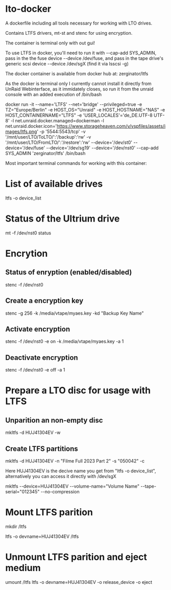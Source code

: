 # lto-docker
A dockerfile including all tools necessary for working with LTO drives.

Contains LTFS drivers, mt-st and stenc for using encryption.

The container is terminal only with out gui!

To use LTFS in docker, you'll need to run it with --cap-add SYS_ADMIN, pass in the the fuse device --device /dev/fuse, and pass in the tape drive's generic scsi device --device /dev/sgX (find it via lsscsi -g)

The docker container is available from docker hub at: zerginator/ltfs

As the docker is terminal only I currently cannot install it directly from UnRaid Webinterface, as it immidately closes, so run it from the unraid console with an added execution of /bin/bash

docker run -it --name='LTFS' --net='bridge' --privileged=true -e TZ="Europe/Berlin" -e HOST_OS="Unraid" -e HOST_HOSTNAME="NAS" -e HOST_CONTAINERNAME="LTFS" -e 'USER_LOCALES'='de_DE.UTF-8 UTF-8' -l net.unraid.docker.managed=dockerman -l net.unraid.docker.icon='https://www.storageheaven.com/v/vspfiles/assets/images/ltfs.png' -p '5544:5543/tcp' -v '/mnt/user/LTO/ToLTO/':'/backup':'rw' -v '/mnt/user/LTO/FromLTO/':'/restore':'rw' --device='/dev/st0' --device='/dev/fuse' --device='/dev/sg19' --device='/dev/nst0' --cap-add SYS_ADMIN 'zerginator/ltfs' /bin/bash

Most important terminal commands for working with this container:

# List of available drives

ltfs -o device_list

# Status of the Ultrium drive

mt -f /dev/nst0 status

# Encrytion

## Status of enryption (enabled/disabled)

stenc -f /dev/nst0

## Create a encryption key

stenc -g 256 -k /media/vtape/myaes.key -kd "Backup Key Name"

## Activate encryption

stenc -f /dev/nst0 -e on -k /media/vtape/myaes.key -a 1

## Deactivate encryption

stenc -f /dev/nst0 -e off -a 1

# Prepare a LTO disc for usage with LTFS

## Unparition an non-empty disc

mkltfs -d HUJ41304EV -w

## Create LTFS partitions

mkltfs -d HUJ41304EV -n "Filme Full 2023 Part 2" -s "050042" -c

Here HUJ41304EV is the decive name you get from "ltfs -o device_list", alternatively you can access it directly with /dev/sgX

mkltfs --device=HUJ41304EV --volume-name="Volume Name" --tape-serial="012345" --no-compression

# Mount LTFS parition

mkdir /ltfs

ltfs -o devname=HUJ41304EV /ltfs

# Unmount LTFS parition and eject medium

umount /ltfs
ltfs -o devname=HUJ41304EV -o release_device -o eject

